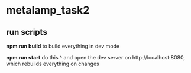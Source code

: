 # metalamp_task2
## run scripts

**npm run build** to build everything in dev mode

**npm run start** do this ^ and open the dev server on http://localhost:8080, which rebuilds everything on changes